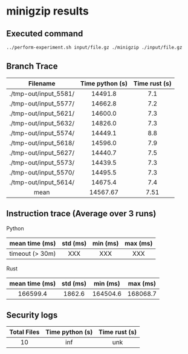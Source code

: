 # minigzip results

## Executed command

```bash
../perform-experiment.sh input/file.gz ./minigzip ./input/file.gz
```

## Branch Trace

|       Filename        | Time python (s) | Time rust (s) |
| :-------------------: | :-------------: | :-----------: |
| ./tmp-out/input_5581/ |     14491.8     |      7.1      |
| ./tmp-out/input_5577/ |     14662.8     |      7.2      |
| ./tmp-out/input_5621/ |     14600.0     |      7.3      |
| ./tmp-out/input_5632/ |     14826.0     |      7.3      |
| ./tmp-out/input_5574/ |     14449.1     |      8.8      |
| ./tmp-out/input_5618/ |     14596.0     |      7.9      |
| ./tmp-out/input_5627/ |     14440.7     |      7.5      |
| ./tmp-out/input_5573/ |     14439.5     |      7.3      |
| ./tmp-out/input_5570/ |     14495.5     |      7.3      |
| ./tmp-out/input_5614/ |     14675.4     |      7.4      |
|         mean          |    14567.67     |     7.51      |

## Instruction trace (Average over 3 runs)

Python

| mean time (ms)  | std (ms) | min (ms) | max (ms) |
| :-------------: | :------: | :------: | :------: |
| timeout (> 30m) |   XXX    |   XXX    |   XXX    |

Rust

| mean time (ms) | std (ms) | min (ms) | max (ms) |
| :------------: | :------: | :------: | :------: |
|    166599.4    |  1862.6  | 164504.6 | 168068.7 |

## Security logs

| Total Files | Time python (s) | Time rust (s) |
| :---------: | :-------------: | :-----------: |
|     10      |       inf       |      unk      |
